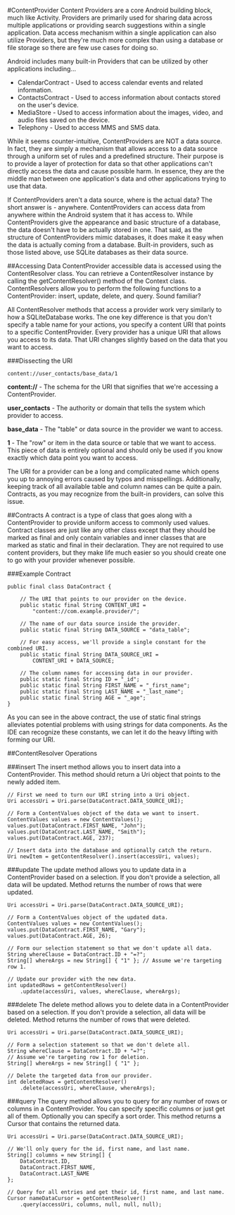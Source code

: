 #ContentProvider
Content Providers are a core Android building block, much like Activity. Providers are primarily used for sharing data across multiple applications or providing search suggestions within a single application. Data access mechanism within a single application can also utilize Providers, but they're much more complex than using a database or file storage so there are few use cases for doing so.

Android includes many built-in Providers that can be utilized by other applications including...

* CalendarContract - Used to access calendar events and related information.
* ContactsContract - Used to access information about contacts stored on the user's device.
* MediaStore - Used to access information about the images, video, and audio files saved on the device.
* Telephony - Used to access MMS and SMS data.

While it seems counter-intuitive, ContentProviders are NOT a data source.  In fact, they are simply a mechanism that allows access to a data source through a uniform set of rules and a predefined structure.  Their purpose is to provide a layer of protection for data so that other applications can't directly access the data and cause possible harm.  In essence, they are the middle man between one application's data and other applications trying to use that data.

If ContentProviders aren't a data source, where is the actual data? The short answer is - anywhere.  ContentProviders can access data from anywhere within the Android system that it has access to.  While ContentProviders give the appearance and basic structure of a database, the data doesn't have to be actually stored in one.  That said, as the structure of ContentProviders mimic databases, it does make it easy when the data is actually coming from a database.  Built-in providers, such as those listed above, use SQLite databases as their data source.

##Accessing Data
ContentProvider accessible data is accessed using the ContentResolver class. You can retrieve a ContentResolver instance by calling the getContentResolver() method of the Context class. ContentResolvers allow you to perform the following functions to a ContentProvider: insert, update, delete, and query. Sound familiar?

All ContentResolver methods that access a provider work very similarly to how a SQLiteDatabase works. The one key difference is that you don't specify a table name for your actions, you specify a content URI that points to a specific ContentProvider. Every provider has a unique URI that allows you access to its data.  That URI changes slightly based on the data that you want to access.

###Dissecting the URI

```
content://user_contacts/base_data/1
```

**content://** - The schema for the URI that signifies that we're accessing a ContentProvider.

**user_contacts** - The authority or domain that tells the system which provider to access.

**base_data** - The "table" or data source in the provider we want to access.

**1** - The "row" or item in the data source or table that we want to access. This piece of data is entirely optional and should only be used if you know exactly which data point you want to access.

The URI for a provider can be a long and complicated name which opens you up to annoying errors caused by typos and misspellings. Additionally, keeping track of all available table and column names can be quite a pain.
Contracts, as you may recognize from the built-in providers, can solve this issue.

##Contracts
A contract is a type of class that goes along with a ContentProvider to provide uniform access to commonly used values. Contract classes are just like any other class except that they should be marked as final and only contain variables and inner classes that are marked as static and final in their declaration. They are not required to use content providers, but they make life much easier so you should create one to go with your provider whenever possible.

###Example Contract

```
public final class DataContract {

    // The URI that points to our provider on the device.
    public static final String CONTENT_URI = 
        "content://com.example.provider/";

    // The name of our data source inside the provider.
    public static final String DATA_SOURCE = "data_table";

    // For easy access, we'll provide a single constant for the combined URI.
    public static final String DATA_SOURCE_URI = 
        CONTENT_URI + DATA_SOURCE;

    // The column names for accessing data in our provider.
    public static final String ID = "_id";
    public static final String FIRST_NAME = "_first_name";
    public static final String LAST_NAME = "_last_name";
    public static final String AGE = "_age";
}
```

As you can see in the above contract, the use of static final strings alleviates potential problems with using strings for data components.  As the IDE can recognize these constants, we can let it do the heavy lifting with forming our URI.

##ContentResolver Operations

###insert
The insert method allows you to insert data into a ContentProvider. This method should return a Uri object that points to the newly added item.

```
// First we need to turn our URI string into a Uri object.
Uri accessUri = Uri.parse(DataContract.DATA_SOURCE_URI);

// Form a ContentValues object of the data we want to insert.
ContentValues values = new ContentValues();
values.put(DataContract.FIRST_NAME, "John");
values.put(DataContract.LAST_NAME, "Smith");
values.put(DataContract.AGE, 237);

// Insert data into the database and optionally catch the return.
Uri newItem = getContentResolver().insert(accessUri, values);
```

###update
The update method allows you to update data in a ContentProvider based on a selection. If you don't provide a selection, all data will be updated. Method returns the number of rows that were updated.

```
Uri accessUri = Uri.parse(DataContract.DATA_SOURCE_URI);

// Form a ContentValues object of the updated data.
ContentValues values = new ContentValues();
values.put(DataContract.FIRST_NAME, "Gary");
values.put(DataContract.AGE, 26);

// Form our selection statement so that we don't update all data.
String whereClause = DataContract.ID + "=?";
String[] whereArgs = new String[] { "1" }; // Assume we're targeting row 1.

// Update our provider with the new data.
int updatedRows = getContentResolver()
    .update(accessUri, values, whereClause, whereArgs);
```

###delete
The delete method allows you to delete data in a ContentProvider based on a selection. If you don't provide a selection, all data will be deleted. Method returns the number of rows that were deleted.

```
Uri accessUri = Uri.parse(DataContract.DATA_SOURCE_URI);

// Form a selection statement so that we don't delete all.
String whereClause = DataContract.ID + "=?";
// Assume we're targeting row 1 for deletion.
String[] whereArgs = new String[] { "1" };

// Delete the targeted data from our provider.
int deletedRows = getContentResolver()
    .delete(accessUri, whereClause, whereArgs);
```

###query
The query method allows you to query for any number of rows or columns in a ContentProvider. You can specify specific columns or just get all of them. Optionally you can specify a sort order. This method returns a Cursor that contains the returned data.

```
Uri accessUri = Uri.parse(DataContract.DATA_SOURCE_URI);

// We'll only query for the id, first name, and last name.
String[] columns = new String[] {
    DataContract.ID,
    DataContract.FIRST_NAME,
    DataContract.LAST_NAME
};

// Query for all entries and get their id, first name, and last name.
Cursor nameDataCursor = getContentResolver()
    .query(accessUri, columns, null, null, null);
```